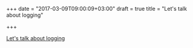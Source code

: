 +++
date = "2017-03-09T09:00:09+03:00"
draft = true
title = "Let's talk about logging"

+++

<p><a href="https://dave.cheney.net/2015/11/05/lets-talk-about-logging">Let's talk about logging</a></p>
